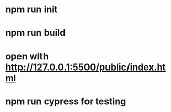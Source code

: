 # npm run init
# npm run build
# open with http://127.0.0.1:5500/public/index.html
# npm run cypress for testing
